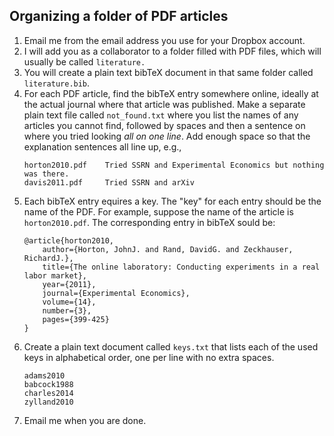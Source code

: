 Organizing a folder of PDF articles 
-----------------------------------
1. Email me from the email address you use for your Dropbox account. 
1. I will add you as a collaborator to a folder filled with PDF files, which will usually be called `literature.` 
1. You will create a plain text bibTeX document in that same folder called `literature.bib`.   
1. For each PDF article, find the bibTeX entry somewhere online, ideally at the actual journal where that article was published. 
Make a separate plain text file called `not_found.txt` where you list the names of any articles you cannot find, followed by spaces and then a sentence on where you tried looking _all on one line_. 
Add enough space so that the explanation sentences all line up, e.g., 
	```
	horton2010.pdf    Tried SSRN and Experimental Economics but nothing was there. 
	davis2011.pdf     Tried SSRN and arXiv
	```
1. Each bibTeX entry equires a key. The "key" for each entry should be the name of the PDF.
For example, suppose the name of the article is `horton2010.pdf`.
The corresponding entry in bibTeX sould be: 
	```
	@article{horton2010,
	    author={Horton, JohnJ. and Rand, DavidG. and Zeckhauser, RichardJ.},
		title={The online laboratory: Conducting experiments in a real labor market},
		year={2011},
		journal={Experimental Economics},
		volume={14},
		number={3},
		pages={399-425}
	}
	```
1. Create a plain text document called ``keys.txt`` that lists each of the
used keys in alphabetical order, one per line with no extra spaces. 
	```	
	adams2010
	babcock1988
	charles2014
	zylland2010
	```	
1. Email me when you are done. 
